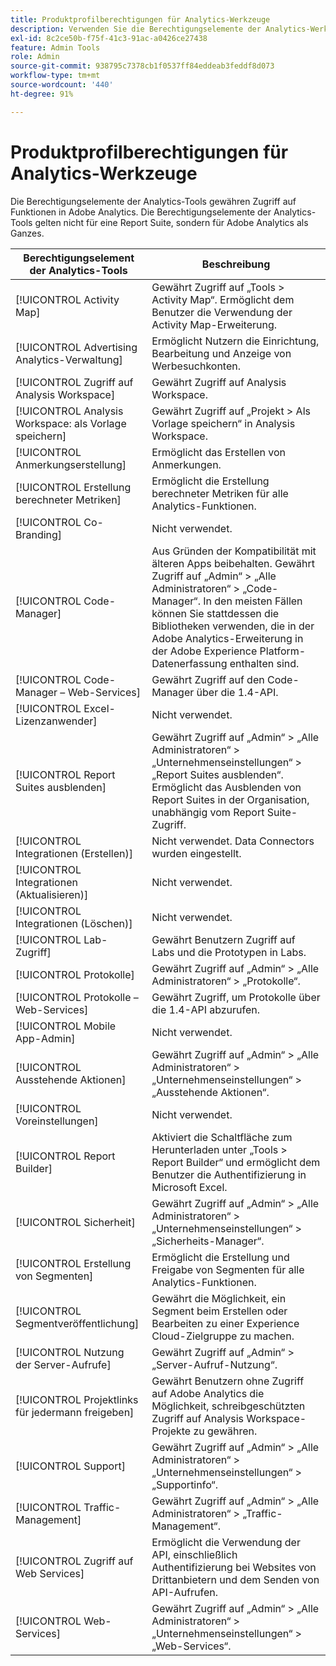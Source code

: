 ```yaml
---
title: Produktprofilberechtigungen für Analytics-Werkzeuge
description: Verwenden Sie die Berechtigungselemente der Analytics-Werkzeuge, um Zugriff auf Funktionen in Adobe Analytics zu gewähren.
exl-id: 8c2ce50b-f75f-41c3-91ac-a0426ce27438
feature: Admin Tools
role: Admin
source-git-commit: 938795c7378cb1f0537ff84eddeab3feddf8d073
workflow-type: tm+mt
source-wordcount: '440'
ht-degree: 91%

---
```


# Produktprofilberechtigungen für Analytics-Werkzeuge

Die Berechtigungselemente der Analytics-Tools gewähren Zugriff auf Funktionen in Adobe Analytics. Die Berechtigungselemente der Analytics-Tools gelten nicht für eine Report Suite, sondern für Adobe Analytics als Ganzes.

| Berechtigungselement der Analytics-Tools | Beschreibung |
|----|----|
| [!UICONTROL Activity Map] | Gewährt Zugriff auf „Tools > Activity Map“. Ermöglicht dem Benutzer die Verwendung der Activity Map-Erweiterung. |
| [!UICONTROL Advertising Analytics-Verwaltung] | Ermöglicht Nutzern die Einrichtung, Bearbeitung und Anzeige von Werbesuchkonten. |
| [!UICONTROL Zugriff auf Analysis Workspace] | Gewährt Zugriff auf Analysis Workspace. |
| [!UICONTROL Analysis Workspace: als Vorlage speichern] | Gewährt Zugriff auf „Projekt > Als Vorlage speichern“ in Analysis Workspace. |
| [!UICONTROL Anmerkungserstellung] | Ermöglicht das Erstellen von Anmerkungen. |
| [!UICONTROL Erstellung berechneter Metriken] | Ermöglicht die Erstellung berechneter Metriken für alle Analytics-Funktionen. |
| [!UICONTROL Co-Branding] | Nicht verwendet. |
| [!UICONTROL Code-Manager] | Aus Gründen der Kompatibilität mit älteren Apps beibehalten. Gewährt Zugriff auf „Admin“ > „Alle Administratoren“ > „Code-Manager“. In den meisten Fällen können Sie stattdessen die Bibliotheken verwenden, die in der Adobe Analytics-Erweiterung in der Adobe Experience Platform-Datenerfassung enthalten sind. |
| [!UICONTROL Code-Manager – Web-Services] | Gewährt Zugriff auf den Code-Manager über die 1.4-API. |
| [!UICONTROL Excel-Lizenzanwender] | Nicht verwendet. |
| [!UICONTROL Report Suites ausblenden] | Gewährt Zugriff auf „Admin“ > „Alle Administratoren“ > „Unternehmenseinstellungen“ > „Report Suites ausblenden“. Ermöglicht das Ausblenden von Report Suites in der Organisation, unabhängig vom Report Suite-Zugriff. |
| [!UICONTROL Integrationen (Erstellen)] | Nicht verwendet. Data Connectors wurden eingestellt. |
| [!UICONTROL Integrationen (Aktualisieren)] | Nicht verwendet. |
| [!UICONTROL Integrationen (Löschen)] | Nicht verwendet. |
| [!UICONTROL Lab-Zugriff] | Gewährt Benutzern Zugriff auf Labs und die Prototypen in Labs. |
| [!UICONTROL Protokolle] | Gewährt Zugriff auf „Admin“ > „Alle Administratoren“ > „Protokolle“. |
| [!UICONTROL Protokolle – Web-Services] | Gewährt Zugriff, um Protokolle über die 1.4-API abzurufen. |
| [!UICONTROL Mobile App-Admin] | Nicht verwendet. |
| [!UICONTROL Ausstehende Aktionen] | Gewährt Zugriff auf „Admin“ > „Alle Administratoren“ > „Unternehmenseinstellungen“ > „Ausstehende Aktionen“. |
| [!UICONTROL Voreinstellungen] | Nicht verwendet. |
| [!UICONTROL Report Builder] | Aktiviert die Schaltfläche zum Herunterladen unter „Tools > Report Builder“ und ermöglicht dem Benutzer die Authentifizierung in Microsoft Excel. |
| [!UICONTROL Sicherheit] | Gewährt Zugriff auf „Admin“ > „Alle Administratoren“ > „Unternehmenseinstellungen“ > „Sicherheits-Manager“. |
| [!UICONTROL Erstellung von Segmenten] | Ermöglicht die Erstellung und Freigabe von Segmenten für alle Analytics-Funktionen. |
| [!UICONTROL Segmentveröffentlichung] | Gewährt die Möglichkeit, ein Segment beim Erstellen oder Bearbeiten zu einer Experience Cloud-Zielgruppe zu machen. |
| [!UICONTROL Nutzung der Server-Aufrufe] | Gewährt Zugriff auf „Admin“ > „Server-Aufruf-Nutzung“. |
| [!UICONTROL Projektlinks für jedermann freigeben] | Gewährt Benutzern ohne Zugriff auf Adobe Analytics die Möglichkeit, schreibgeschützten Zugriff auf Analysis Workspace-Projekte zu gewähren. |
| [!UICONTROL Support] | Gewährt Zugriff auf „Admin“ > „Alle Administratoren“ > „Unternehmenseinstellungen“ > „Supportinfo“. |
| [!UICONTROL Traffic-Management] | Gewährt Zugriff auf „Admin“ > „Alle Administratoren“ > „Traffic-Management“. |
| [!UICONTROL Zugriff auf Web Services] | Ermöglicht die Verwendung der API, einschließlich Authentifizierung bei Websites von Drittanbietern und dem Senden von API-Aufrufen. |
| [!UICONTROL Web-Services] | Gewährt Zugriff auf „Admin“ > „Alle Administratoren“ > „Unternehmenseinstellungen“ > „Web-Services“. |